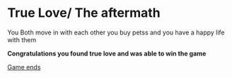 # True Love/ The aftermath

You Both move in with each other you buy petss and you have a happy life with them


**Congratulations you found true love and was able to win the game**

[Game ends](game-ends.md)
